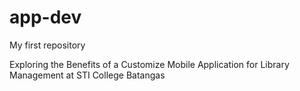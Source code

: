 # app-dev
My first repository

Exploring the Benefits of a Customize Mobile Application for Library Management at STI College Batangas
